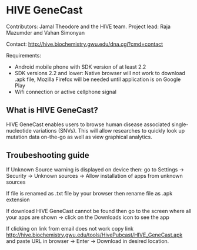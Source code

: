 HIVE GeneCast
=================

Contributors: Jamal Theodore and the HIVE team.
Project lead: Raja Mazumder and Vahan Simonyan

Contact: http://hive.biochemistry.gwu.edu/dna.cgi?cmd=contact

Requirements:
- Android mobile phone with SDK version of at least 2.2
- SDK versions 2.2 and lower: Native browser will not work to download .apk file, Mozilla Firefox will be needed until application is on Google Play
- Wifi connection or active cellphone signal


What is HIVE GeneCast?
---------------------
HIVE GeneCast enables users to browse human disease associated single-nucleotide variations (SNVs).  This will allow researches to quickly look up mutation data on-the-go as well as view graphical analytics.


Troubeshooting guide
--------------------
If Unknown Source warning is displayed on device then:
	go to Settings -> Security -> Unknown sources -> Allow installation of apps from unknown sources

If file is renamed as .txt file by your browser then
	rename file as .apk extension

If download HIVE GeneCast cannot be found then
	go to the screen where all your apps are shown -> click on the Downloads icon to see the app
	
If clicking on link from email does not work
	copy link http://hive.biochemistry.gwu.edu/tools/HivePubcast/HIVE_GeneCast.apk and paste URL in browser -> Enter -> Download in desired location.